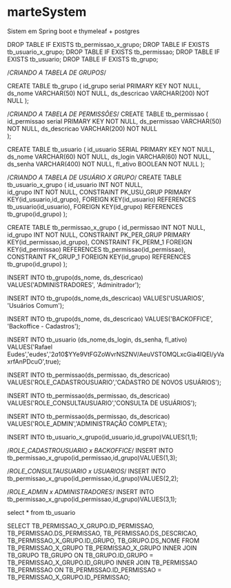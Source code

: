 # marteSystem
Sistem em Spring boot e thymeleaf +  postgres


DROP TABLE IF EXISTS tb_permissao_x_grupo;
DROP TABLE IF EXISTS tb_usuario_x_grupo;
DROP TABLE IF EXISTS tb_permissao;
DROP TABLE IF EXISTS tb_usuario;
DROP TABLE IF EXISTS tb_grupo;


/*CRIANDO A TABELA DE GRUPOS*/

CREATE TABLE tb_grupo
( 
  id_grupo     serial         PRIMARY KEY NOT NULL,
  ds_nome      VARCHAR(50)   NOT NULL,
  ds_descricao VARCHAR(200)  NOT NULL
);


/*CRIANDO A TABELA DE PERMISSÕES*/
CREATE TABLE tb_permissao
(
   id_permissao serial PRIMARY KEY NOT NULL,
   ds_permissao VARCHAR(50)    NOT NULL,
   ds_descricao VARCHAR(200)   NOT NULL   
);

CREATE TABLE tb_usuario
(
  id_usuario SERIAL PRIMARY KEY NOT NULL,
  ds_nome    VARCHAR(60)      NOT NULL,
  ds_login   VARCHAR(60)      NOT NULL,
  ds_senha   VARCHAR(400)     NOT NULL,
  fl_ativo   BOOLEAN        NOT NULL
);

/*CRIANDO A TABELA DE USUÁRIO X GRUPO*/
CREATE TABLE tb_usuario_x_grupo
(
  id_usuario INT NOT NULL,  
  id_grupo   INT NOT NULL,
  CONSTRAINT PK_USU_GRUP   PRIMARY KEY(id_usuario,id_grupo),
  FOREIGN KEY(id_usuario) REFERENCES tb_usuario(id_usuario), 
  FOREIGN KEY(id_grupo)  REFERENCES tb_grupo(id_grupo)
);

CREATE TABLE tb_permissao_x_grupo
(
  id_permissao INT NOT NULL,  
  id_grupo     INT NOT NULL,
  CONSTRAINT PK_PER_GRUP   PRIMARY KEY(id_permissao,id_grupo),
  CONSTRAINT FK_PERM_1 FOREIGN KEY(id_permissao) REFERENCES tb_permissao(id_permissao), 
  CONSTRAINT FK_GRUP_1 FOREIGN KEY(id_grupo)  REFERENCES tb_grupo(id_grupo)
);

INSERT INTO tb_grupo(ds_nome, ds_descricao) VALUES('ADMINISTRADORES', 'Adminitrador');
 
INSERT INTO tb_grupo(ds_nome,ds_descricao) VALUES('USUARIOS', 'Usuários Comum');
 
INSERT INTO tb_grupo(ds_nome, ds_descricao) VALUES('BACKOFFICE', 'Backoffice - Cadastros');

							  
INSERT INTO tb_usuario (ds_nome,ds_login, ds_senha, fl_ativo)
VALUES('Rafael Eudes','eudes','$2a$10$YYe9VtFGZoWvrNSZNV/AeuVSTOMQLxcGia4IQEl/yVaxrfAnPDcuO',true);


								 
INSERT INTO tb_permissao(ds_permissao, ds_descricao)
 VALUES('ROLE_CADASTROUSUARIO','CADASTRO DE NOVOS USUÁRIOS');
								   
INSERT INTO tb_permissao(ds_permissao, ds_descricao)
VALUES('ROLE_CONSULTAUSUARIO','CONSULTA DE USUÁRIOS'); 
								   
INSERT INTO tb_permissao(ds_permissao, ds_descricao) 
VALUES('ROLE_ADMIN','ADMINISTRAÇÂO COMPLETA');
								   

INSERT INTO tb_usuario_x_grupo(id_usuario,id_grupo)VALUES(1,1);

/*ROLE_CADASTROUSUARIO x BACKOFFICE*/
INSERT INTO tb_permissao_x_grupo(id_permissao,id_grupo)VALUES(1,3); 
 
/*ROLE_CONSULTAUSUARIO x USUARIOS*/
INSERT INTO tb_permissao_x_grupo(id_permissao,id_grupo)VALUES(2,2);
 
/*ROLE_ADMIN x ADMINISTRADORES*/
INSERT INTO tb_permissao_x_grupo(id_permissao,id_grupo)VALUES(3,1);

select * from tb_usuario




SELECT
  TB_PERMISSAO_X_GRUPO.ID_PERMISSAO,
  TB_PERMISSAO.DS_PERMISSAO,
  TB_PERMISSAO.DS_DESCRICAO,
  TB_PERMISSAO_X_GRUPO.ID_GRUPO,
  TB_GRUPO.DS_NOME
FROM
  TB_PERMISSAO_X_GRUPO TB_PERMISSAO_X_GRUPO
INNER JOIN  TB_GRUPO TB_GRUPO ON  TB_GRUPO.ID_GRUPO = TB_PERMISSAO_X_GRUPO.ID_GRUPO 
INNER JOIN  TB_PERMISSAO TB_PERMISSAO ON TB_PERMISSAO.ID_PERMISSAO  = TB_PERMISSAO_X_GRUPO.ID_PERMISSAO;